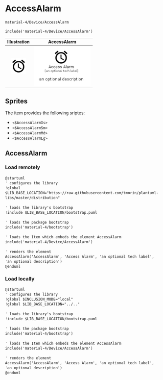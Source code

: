 # AccessAlarm


```text
material-4/Device/AccessAlarm
```

```text
include('material-4/Device/AccessAlarm')
```



| Illustration | AccessAlarm |
| :---: | :---: |
| ![illustration for Illustration](../../material-4/Device/AccessAlarm.png) | ![illustration for AccessAlarm](../../material-4/Device/AccessAlarm.Local.png) |



## Sprites
The item provides the following sriptes:

- `<$AccessAlarmXs>`
- `<$AccessAlarmSm>`
- `<$AccessAlarmMd>`
- `<$AccessAlarmLg>`





## AccessAlarm

### Load remotely
```plantuml
@startuml
' configures the library
!global $LIB_BASE_LOCATION="https://raw.githubusercontent.com/tmorin/plantuml-libs/master/distribution"

' loads the library's bootstrap
!include $LIB_BASE_LOCATION/bootstrap.puml

' loads the package bootstrap
include('material-4/bootstrap')

' loads the Item which embeds the element AccessAlarm
include('material-4/Device/AccessAlarm')

' renders the element
AccessAlarm('AccessAlarm', 'Access Alarm', 'an optional tech label', 'an optional description')
@enduml
```

### Load locally
```plantuml
@startuml
' configures the library
!global $INCLUSION_MODE="local"
!global $LIB_BASE_LOCATION="../.."

' loads the library's bootstrap
!include $LIB_BASE_LOCATION/bootstrap.puml

' loads the package bootstrap
include('material-4/bootstrap')

' loads the Item which embeds the element AccessAlarm
include('material-4/Device/AccessAlarm')

' renders the element
AccessAlarm('AccessAlarm', 'Access Alarm', 'an optional tech label', 'an optional description')
@enduml
```

